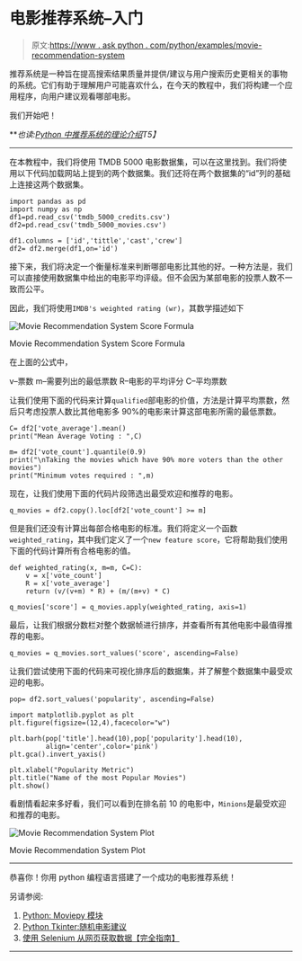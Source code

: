 # 电影推荐系统–入门

> 原文:[https://www . ask python . com/python/examples/movie-recommendation-system](https://www.askpython.com/python/examples/movie-recommendation-system)

推荐系统是一种旨在提高搜索结果质量并提供/建议与用户搜索历史更相关的事物的系统。它们有助于理解用户可能喜欢什么，在今天的教程中，我们将构建一个应用程序，向用户建议观看哪部电影。

我们开始吧！

***也读:[Python 中推荐系统的理论介绍](https://www.askpython.com/python/examples/theory-intro-recommendation-systems)*T5】**

* * *

在本教程中，我们将使用 TMDB 5000 电影数据集，可以在这里找到。我们将使用以下代码加载网站上提到的两个数据集。我们还将在两个数据集的“id”列的基础上连接这两个数据集。

```
import pandas as pd 
import numpy as np 
df1=pd.read_csv('tmdb_5000_credits.csv')
df2=pd.read_csv('tmdb_5000_movies.csv')

df1.columns = ['id','tittle','cast','crew']
df2= df2.merge(df1,on='id')

```

接下来，我们将决定一个衡量标准来判断哪部电影比其他的好。一种方法是，我们可以直接使用数据集中给出的电影平均评级。但不会因为某部电影的投票人数不一致而公平。

因此，我们将使用`IMDB's weighted rating (wr)`，其数学描述如下

![Movie Recommendation System Score Formula](../Images/147be7c5414887102d57966c7ed6725a.png)

Movie Recommendation System Score Formula

在上面的公式中，

v–票数
m–需要列出的最低票数
R–电影的平均评分
C–平均票数

让我们使用下面的代码来计算`qualified`部电影的价值，方法是计算平均票数，然后只考虑投票人数比其他电影多 90%的电影来计算这部电影所需的最低票数。

```
C= df2['vote_average'].mean()
print("Mean Average Voting : ",C)

m= df2['vote_count'].quantile(0.9)
print("\nTaking the movies which have 90% more voters than the other movies")
print("Minimum votes required : ",m)

```

现在，让我们使用下面的代码片段筛选出最受欢迎和推荐的电影。

```
q_movies = df2.copy().loc[df2['vote_count'] >= m]

```

但是我们还没有计算出每部合格电影的标准。我们将定义一个函数`weighted_rating`，其中我们定义了一个`new feature score`，它将帮助我们使用下面的代码计算所有合格电影的值。

```
def weighted_rating(x, m=m, C=C):
    v = x['vote_count']
    R = x['vote_average']
    return (v/(v+m) * R) + (m/(m+v) * C)

q_movies['score'] = q_movies.apply(weighted_rating, axis=1)

```

最后，让我们根据分数栏对整个数据帧进行排序，并查看所有其他电影中最值得推荐的电影。

```
q_movies = q_movies.sort_values('score', ascending=False)

```

让我们尝试使用下面的代码来可视化排序后的数据集，并了解整个数据集中最受欢迎的电影。

```
pop= df2.sort_values('popularity', ascending=False)

import matplotlib.pyplot as plt
plt.figure(figsize=(12,4),facecolor="w")

plt.barh(pop['title'].head(10),pop['popularity'].head(10), 
         align='center',color='pink')
plt.gca().invert_yaxis()

plt.xlabel("Popularity Metric")
plt.title("Name of the most Popular Movies")
plt.show()

```

看剧情看起来多好看，我们可以看到在排名前 10 的电影中，`Minions`是最受欢迎和推荐的电影。

![Movie Recommendation System Plot](../Images/5e7ece8aa07324b6fc101676f426d7b7.png)

Movie Recommendation System Plot

* * *

恭喜你！你用 python 编程语言搭建了一个成功的电影推荐系统！

另请参阅:

1.  [Python: Moviepy 模块](https://www.askpython.com/python-modules/moviepy-module)
2.  [Python Tkinter:随机电影建议](https://www.askpython.com/python-modules/tkinter/random-movie-suggestions)
3.  [使用 Selenium 从网页获取数据【完全指南】](https://www.askpython.com/python-modules/fetch-website-data-selenium)

* * *